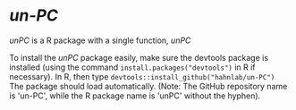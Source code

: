 # *un-PC*

*unPC* is a R package with a single function, *unPC*

To install the *unPC* package easily, make sure the devtools package is installed (using the command ```install.packages("devtools")``` in R if necessary). In R, then type ```devtools::install_github("hahnlab/un-PC")``` The package should load automatically. (Note: The GitHub repository name is 'un-PC', while the R package name is 'unPC' without the hyphen).

